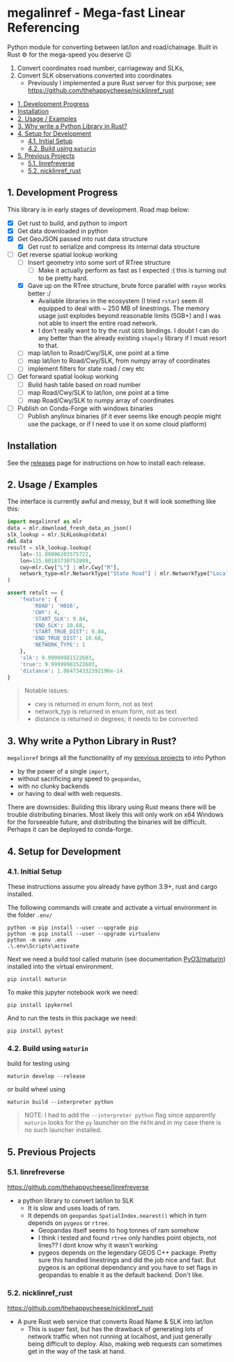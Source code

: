 # megalinref - Mega-fast Linear Referencing <!-- omit in toc -->

Python module for converting between lat/lon and road/chainage.
Built in Rust ⚙️ for the mega-speed you deserve 😉

1. Convert coordinates road number, carriageway and SLKs,
1. Convert SLK observations converted into coordinates
   - Previously I implemented a pure Rust server for this purpose; see <https://github.com/thehappycheese/nicklinref_rust>

- [1. Development Progress](#1-development-progress)
- [Installation](#installation)
- [2. Usage / Examples](#2-usage--examples)
- [3. Why write a Python Library in Rust?](#3-why-write-a-python-library-in-rust)
- [4. Setup for Development](#4-setup-for-development)
  - [4.1. Initial Setup](#41-initial-setup)
  - [4.2. Build using `maturin`](#42-build-using-maturin)
- [5. Previous Projects](#5-previous-projects)
  - [5.1. linrefreverse](#51-linrefreverse)
  - [5.2. nicklinref_rust](#52-nicklinref_rust)

## 1. Development Progress

This library is in early stages of development. Road map below:

- [x] Get rust to build, and python to import
- [x] Get data downloaded in python
- [x] Get GeoJSON passed into rust data structure
  - [x] Get rust to serialize and compress its internal data structure
- [ ] Get reverse spatial lookup working
  - [ ] Insert geometry into some sort of RTree structure
    - [ ] Make it actually perform as fast as I expected :( this is turning out to be pretty hard.
  - [x] Gave up on the RTree structure, brute force parallel with `rayon` works better :/
    - Available libraries in the ecosystem (I tried `rstar`) seem ill equipped to deal with ~ 250 MB of linestrings. The memory usage just explodes beyond reasonable limits (5GB+) and I was not able to insert the entire road network.
    - I don't really want to try the rust `GEOS` bindings. I doubt I can do any better than the already existing `shapely` library if I must resort to that.
  - [ ] map lat/lon to Road/Cwy/SLK, one point at a time
  - [ ] map lat/lon to Road/Cwy/SLK, from numpy array of coordinates
  - [ ] implement filters for state road / cwy etc
- [ ] Get forward spatial lookup working
  - [ ] Build hash table based on road number
  - [ ] map Road/Cwy/SLK to lat/lon, one point at a time
  - [ ] map Road/Cwy/SLK to numpy array of coordinates
- [ ] Publish on Conda-Forge with windows binaries
  - [ ] Publish anylinux binaries (if it ever seems like enough people might use the package, or if I need to use it on some cloud platform)

## Installation

See the [releases](https://github.com/thehappycheese/megalinref/releases) page for instructions on how to install each release.

## 2. Usage / Examples

The interface is currently awful and messy, but it will look something like this:

```python
import megalinref as mlr
data = mlr.download_fresh_data_as_json()
slk_lookup = mlr.SLKLookup(data)
del data
result = slk_lookup.lookup(
    lat=-31.89006203575722,
    lon=115.80183730752809,
    cwy=mlr.Cwy["L"] | mlr.Cwy["R"],
    network_type=mlr.NetworkType["State Road"] | mlr.NetworkType["Local Road"] 
)

assert retult == {
    'feature': {
        'ROAD': 'H016',
        'CWY': 4,
        'START_SLK': 9.84,
        'END_SLK': 10.68,
        'START_TRUE_DIST': 9.84,
        'END_TRUE_DIST': 10.68,
        'NETWORK_TYPE': 1
    },
    'slk': 9.99999981522603,
    'true': 9.99999981522603,
    'distance': 1.064734332392196e-14
}

```

> Notable issues:
> 
> - cwy is returned in enum form, not as text
> - network_typ is returned in enum form, not as text
> - distance is returned in degrees; it needs to be converted

## 3. Why write a Python Library in Rust?

`megalinref` brings all the functionality of my [previous projects](#5-previous-projects) to into Python

- by the power of a single `import`,
- without sacrificing any speed to `geopandas`,
- with no clunky backends
- or having to deal with web requests.

There are downsides: Building this library using Rust means there will be trouble distributing binaries. Most likely this will only work on x64 Windows for the forseeable future, and distributing the binaries will be difficult. Perhaps it can be deployed to conda-forge.

## 4. Setup for Development

### 4.1. Initial Setup

These instructions assume you already have python 3.9+, rust and cargo installed.

The following commands will create and activate a virtual environment in the folder `.env/`

```console
python -m pip install --user --upgrade pip
python -m pip install --user --upgrade virtualenv
python -m venv .env
.\.env\Scripts\activate
```

Next we need a build tool called maturin (see documentation [PyO3/maturin](https://github.com/PyO3/maturin)) installed into the virtual environment.

```console
pip install maturin
```

To make this jupyter notebook work we need:

```console
pip install ipykernel
```

And to run the tests in this package we need:

```console
pip install pytest
```

### 4.2. Build using `maturin`

build for testing using

```console
maturin develop --release
```

or build wheel using

```console
maturin build --interpreter python
```

> NOTE: I had to add the `--interpreter python` flag since apparently `maturin` looks for the `py` launcher on the `PATH` and in my case there is no such launcher installed.

## 5. Previous Projects

### 5.1. linrefreverse

<https://github.com/thehappycheese/linrefreverse>

- a python library to convert lat/lon to SLK
  - It is slow and uses loads of ram.
  - It depends on `geopandas` `SpatialIndex.nearest()` which in turn depends on `pygeos` or `rtree`.
    - Geopandas itself seems to hog tonnes of ram somehow
    - I think i tested and found `rtree` only handles point objects, not lines?? I dont know why it wasn't working
    - pygeos depends on the legendary GEOS C++ package. Pretty sure this handled linestrings and did the job nice and fast. But pygeos is an optional dependancy and you have to set flags in geopandas to enable it as the default backend. Don't like.

### 5.2. nicklinref_rust

<https://github.com/thehappycheese/nicklinref_rust>

- A pure Rust web service that converts Road Name & SLK into lat/lon
  - This is super fast, but has the drawback of generating lots of network traffic when not running at localhost, and just generally being difficult to deploy. Also, making web requests can sometimes get in the way of the task at hand.

